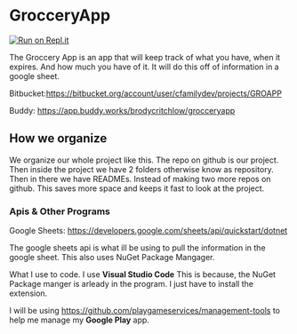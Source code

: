 # GrocceryApp

[![Run on Repl.it](https://repl.it/badge/github/BatDev0/GrocceryApp)](https://repl.it/github/BatDev0/GrocceryApp)

The Groccery App is an app that will keep track of what you have, when it expires. And how much you have of it. It will do this off of information in a google sheet.

Bitbucket:https://bitbucket.org/account/user/cfamilydev/projects/GROAPP

Buddy: https://app.buddy.works/brodycritchlow/grocceryapp

## How we organize

We organize our whole project like this. The repo on github is our project. Then inside the project we have 2 folders otherwise know as repository. Then in there we have READMEs. Instead of making two more repos on github. This saves more space and keeps it fast to look at the project. 

### Apis & Other Programs
Google Sheets: https://developers.google.com/sheets/api/quickstart/dotnet

The google sheets api is what ill be using to pull the information in the google sheet. This also uses NuGet Package Mangager.

What I use to code. I use **Visual Studio Code** This is because, the NuGet Package manger is arleady in the program. I just have to install the extension.

I will be using https://github.com/playgameservices/management-tools to help me manage my **Google Play** app. 

